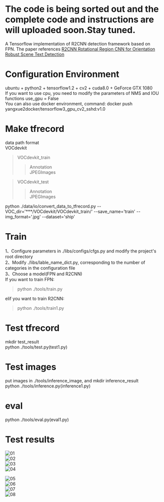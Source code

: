 # The code is being sorted out and the complete code and instructions are will uploaded soon.Stay tuned.

A Tensorflow implementation of R2CNN detection framework based on FPN. 
The paper references [R2CNN Rotational Region CNN for Orientation Robust Scene Text Detection](https://arxiv.org/abs/1706.09579)

# Configuration Environment
ubuntu + python2 + tensorflow1.2 + cv2 + cuda8.0 + GeForce GTX 1080     
If you want to use cpu, you need to modify the parameters of NMS and IOU functions use_gpu = False    
You can also use docker environment, command: docker push yangxue2docker/tensorflow3_gpu_cv2_sshd:v1.0     

# Make tfrecord    
data path format  
VOCdevkit  
>VOCdevkit_train  
>>Annotation  
>>JPEGImages   

>VOCdevkit_test   
>>Annotation   
>>JPEGImages   

python ./data/io/convert_data_to_tfrecord.py --VOC_dir='***/VOCdevkit/VOCdevkit_train/' --save_name='train' --img_format='.jpg' --dataset='ship'


# Train
1、Configure parameters in ./libs/configs/cfgs.py and modify the project's root directory    
2、Modify ./libs/lable_name_dict.py, corresponding to the number of categories in the configuration file   
3、Choose a model(FPN and R2CNN)     
If you want to train FPN:        
>python ./tools/train.py

elif you want to train R2CNN:     
>python ./tools/train1.py

# Test tfrecord 
mkdir test_result    
python ./tools/test.py(test1.py)   

# Test images  
put images in ./tools/inference_image, and mkdir inference_result    
python ./tools/inference.py(inference1.py)   

# eval   
python ./tools/eval.py(eval1.py)

# Test results   
![01](tools/test_result/07_horizontal_gt.jpg)   
![02](tools/test_result/07_horizontal_fpn.jpg)   
![03](tools/test_result/07_rotate_gt.jpg)   
![04](tools/test_result/07_rotate_fpn.jpg)  

![05](tools/test_result/08_horizontal_gt.jpg)    
![06](tools/test_result/08_horizontal_fpn.jpg)    
![07](tools/test_result/08_rotate_gt.jpg)    
![08](tools/test_result/08_rotate_fpn.jpg)    